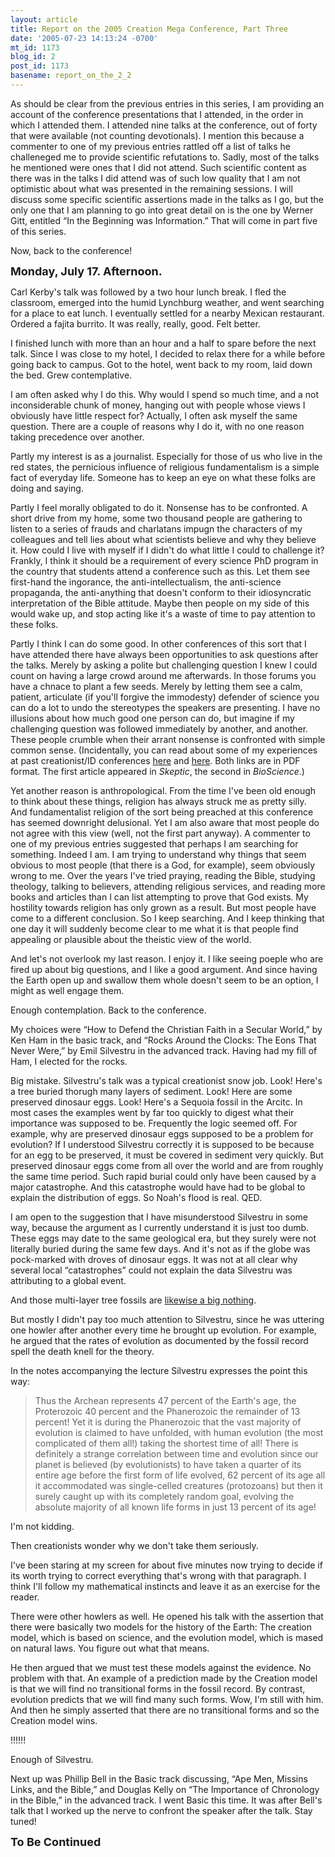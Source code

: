 ```yaml
---
layout: article
title: Report on the 2005 Creation Mega Conference, Part Three
date: '2005-07-23 14:13:24 -0700'
mt_id: 1173
blog_id: 2
post_id: 1173
basename: report_on_the_2_2
---
```

<p>As should be clear from the previous entries in this series, I am providing an account of the conference presentations that I attended, in the order in which I attended them.  I attended nine talks at the conference, out of forty that were available (not counting devotionals).  I mention this because a commenter to one of my previous entries rattled off a list of talks he challeneged me to provide scientific refutations to.  Sadly, most of the talks he mentioned were ones that I did not attend.  Such scientific content as there was in the talks I did attend was of such low quality that I am not optimistic about what was presented in the remaining sessions.  I will discuss some specific scientific assertions made in the talks as I go, but the only one that I am planning to go into great detail on is the one by Werner Gitt, entitled &ldquo;In the Beginning was Information.&rdquo;  That will come in part five of this series.</p>

<p>Now, back to the conference!</p>  

<!--more-->

<font size=+1><b>Monday, July 17.  Afternoon.</b></font>

<p>Carl Kerby's talk was followed by a two hour lunch break.  I fled the classroom, emerged into the humid Lynchburg weather, and went searching for a place to eat lunch.  I eventually settled for a nearby Mexican restaurant.  Ordered a fajita burrito.  It was really, really, good.  Felt better.</p>

<p>I finished lunch with more than an hour and a half to spare before the next talk.  Since I was close to my hotel, I decided to relax there for a while before going back to campus.  Got to the hotel, went back to my room, laid down the bed.  Grew contemplative.</p>

<p>I am often asked why I do this.  Why would I spend so much time, and a not inconsiderable chunk of money, hanging out with people whose views I obviously have little respect for?  Actually, I often ask myself the same question.  There are a couple of reasons why I do it, with no one reason taking precedence over another.</p>

<p>Partly my interest is as a journalist.  Especially for those of us who live in the red states, the pernicious influence of religious fundamentalism is a simple fact of everyday life.  Someone has to keep an eye on what these folks are doing and saying.</p>  

<p>Partly I feel morally obligated to do it.  Nonsense has to be confronted.  A short drive from my home, some two thousand people are gathering to listen to a series of frauds and charlatans impugn the characters of my colleagues and tell lies about what scientists believe and why they believe it.  How could I live with myself if I didn't do what little I could to challenge it?  Frankly, I think it should be a requirement of every science PhD program in the country that students attend a conference such as this.  Let them see first-hand the ingorance, the anti-intellectualism, the anti-science propaganda, the anti-anything that doesn't conform to their idiosyncratic interpretation of the Bible attitude.  Maybe then people on my side of this would wake up, and stop acting like it's a waste of time to pay attention to these folks.</p>

<p>Partly I think I can do some good.  In other conferences of this sort that I have attended there have always been opportunities to ask questions after the talks.  Merely by asking a polite but challenging question I knew I could count on having a large crowd around me afterwards.  In those forums you have a chnace to plant a few seeds.  Merely by letting them see a calm, patient, articulate (if you'll forgive the immodesty) defender of science you can do a lot to undo the stereotypes the speakers are presenting.  I have no illusions about how much good one person can do, but imagine if my challenging question was followed immediately by another, and another.  These people crumble when their arrant nonsense is confronted with simple common sense.  (Incidentally, you can read about some of my experiences at past creationist/ID conferences <a href=http://www.math.jmu.edu/~rosenhjd/DDDIII.pdf>here</a> and <a href=http://www.math.jmu.edu/~rosenhjd/BioScience.pdf>here</a>.  Both links are in PDF format.  The first article appeared in <i>Skeptic</i>, the second in <i>BioScience</i>.)</p>

<p>Yet another reason is anthropological.  From the time I've been old enough to think about these things, religion has always struck me as pretty silly.  And fundamentalist religion of the sort being preached at this conference has seemed downright delusional.  Yet I am also aware that most people do not agree with this view (well, not the first part anyway).  A commenter to one of my previous entries suggested that perhaps I am searching for something.  Indeed I am.  I am trying to understand why things that seem obvious to most people (that there is a God, for example), seem obviously wrong to me.  Over the years I've tried praying, reading the Bible, studying theology, talking to believers, attending religious services, and reading more books and articles than I can list attempting to prove that God exists.  My hostility towards religion has only grown as a result.  But most people have come to a different conclusion.  So I keep searching.  And I keep thinking that one day it will suddenly become clear to me what it is that people find appealing or plausible about the theistic view of the world.</p>

<p>And let's not overlook my last reason.  I enjoy it.  I like seeing poeple who are fired up about big questions, and I like a good argument.  And since having the Earth open up and swallow them whole doesn't seem to be an option, I might as well engage them.</p>

<p>Enough contemplation.  Back to the conference.</p>

<p>My choices were &ldquo;How to Defend the Christian Faith in a Secular World,&rdquo; by Ken Ham in the basic track, and &ldquo;Rocks Around the Clocks: The Eons That Never Were,&rdquo; by Emil Silvestru in the advanced track.  Having had my fill of Ham, I elected for the rocks.</p>

<p>Big mistake.  Silvestru's talk was a typical creationist snow job.  Look!  Here's a tree buried thorugh many layers of sediment.  Look!  Here are some preserved dinosaur eggs.  Look!  Here's a Sequoia fossil in the Arcitc.  In most cases the examples went by far too quickly to digest what their importance was supposed to be.  Frequently the logic seemed off.  For example, why are preserved dinosaur eggs supposed to be a problem for evolution?  If I understood Silvestru correctly it is supposed to be because for an egg to be preserved, it must be covered in sediment very quickly.  But preserved dinosaur eggs come from all over the world and are from roughly the same time period.  Such rapid burial could only have been caused by a major catastrophe.  And this catastrophe would have had to be global to explain the distribution of eggs.  So Noah's flood is real.  QED.</p>

<p>I am open to the suggestion that I have misunderstood Silvestru in some way, because the argument as I currently understand it is just too dumb.  These eggs may date to the same geological era, but they surely were not literally buried during the same few days.  And it's not as if the globe was pock-marked with droves of dinosaur eggs.  It was not at all clear why several local &ldquo;catastrophes&rdquo; could not explain the data Silvestru was attributing to a global event.</p>

<p>And those multi-layer tree fossils are <a href=http://www.talkorigins.org/faqs/polystrate/trees.html>likewise a big nothing</a>.</p>

<p>But mostly I didn't pay too much attention to Silvestru, since he was uttering one howler after another every time he brought up evolution.  For example, he argued that the rates of evolution as documented by the fossil record spell the death knell for the theory.</p>

<p>In the notes accompanying the lecture Silvestru expresses the point this way:</p>

<blockquote>
<p>Thus the Archean represents 47 percent of the Earth's age, the Proterozoic 40 percent and the Phanerozoic the remainder of 13 percent!  Yet it is during the Phanerozoic that the vast majority of evolution is claimed to have unfolded, with human evolution (the most complicated of them all!) taking the shortest time of all!  There is definitely a strange correlation between time and evolution since our planet is believed (by evolutionists) to have taken a quarter of its entire age before the first form of life evolved, 62 percent of its age all it accommodated was single-celled creatures (protozoans) but then it surely caught up with its completely random goal, evolving the absolute majority of all known life forms in just 13 percent of its age!</p>
</blockquote>

<p>I'm not kidding.</p>

<p>Then creationists wonder why we don't take them seriously.</p>

<p>I've been staring at my screen for about five minutes now trying to decide if its worth trying to correct everything that's wrong with that paragraph.  I think I'll follow my mathematical instincts and leave it as an exercise for the reader.</p>

<p>There were other howlers as well.  He opened his talk with the assertion that there were basically two models for the history of the Earth: The creation model, which is based on science, and the evolution model, which is mased on natural laws.  You figure out what that means.</p>

<p>He then argued that we must test these models against the evidence.  No problem with that.  An example of a prediction made by the Creation model is that we will find no transitional forms in the fossil record.  By contrast, evolution predicts that we will find many such forms.  Wow, I'm still with him.  And then he simply asserted that there are no transitional forms and so the Creation model wins.</p>

<p>!!!!!!</p>

<p>Enough of Silvestru.</p>

<p>Next up was Phillip Bell in the Basic track discussing, &ldquo;Ape Men, Missins Links, and the Bible,&rdquo; and Douglas Kelly on &ldquo;The Importance of Chronology in the Bible,&rdquo; in the advanced track.  I went Basic this time.  It was after Bell's talk that I worked up the nerve to confront the speaker after the talk.  Stay tuned!</p>

<font size=+1><b>To Be Continued</b></font>     
